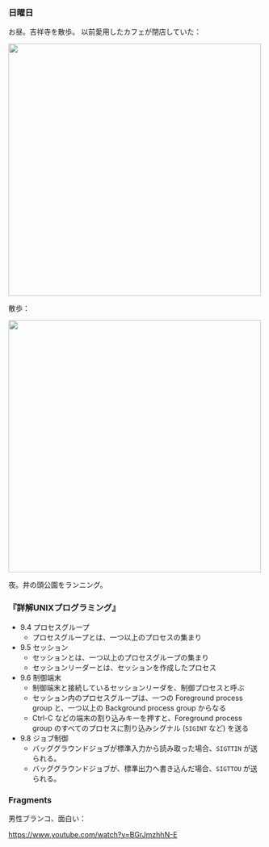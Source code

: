 ### 日曜日

お昼。吉祥寺を散歩。
以前愛用したカフェが閉店していた：

<img src="https://i.imgur.com/YhE2aMi.jpg" width="500">

散歩：

<img src="https://i.imgur.com/WDmxqQU.jpg" width="500">

夜。井の頭公園をランニング。

### 『詳解UNIXプログラミング』

- 9.4 プロセスグループ
    - プロセスグループとは、一つ以上のプロセスの集まり
- 9.5 セッション
    - セッションとは、一つ以上のプロセスグループの集まり
    - セッションリーダーとは、セッションを作成したプロセス
- 9.6 制御端末
    - 制御端末と接続しているセッションリーダを、制御プロセスと呼ぶ
    - セッション内のプロセスグループは、一つの Foreground process group と、一つ以上の Background process group からなる
    - Ctrl-C などの端末の割り込みキーを押すと、Foreground process group のすべてのプロセスに割り込みシグナル (`SIGINT` など) を送る
- 9.8 ジョブ制御
    - バッググラウンドジョブが標準入力から読み取った場合、`SIGTTIN` が送られる。
    - バッググラウンドジョブが、標準出力へ書き込んだ場合、`SIGTTOU` が送られる。

### Fragments

男性ブランコ、面白い：

https://www.youtube.com/watch?v=BGrJmzhhN-E